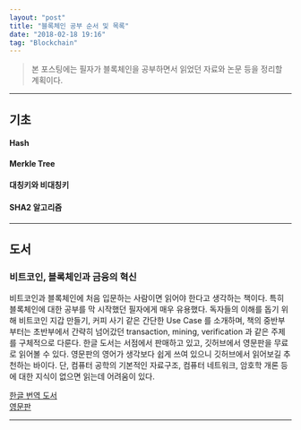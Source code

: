 ```yaml
---
layout: "post"
title: "블록체인 공부 순서 및 목록"
date: "2018-02-18 19:16"
tag: "Blockchain"
---
```


> 본 포스팅에는 필자가 블록체인을 공부하면서 읽었던 자료와 논문 등을 정리할 계획이다.


---

## 기초

#### Hash

#### Merkle Tree

#### 대칭키와 비대칭키

#### SHA2 알고리즘

---

## 도서

### 비트코인, 블록체인과 금융의 혁신

비트코인과 블록체인에 처음 입문하는 사람이면 읽어야 한다고 생각하는 책이다. 특히 블록체인에 대한 공부를 막 시작했던 필자에게 매우 유용했다. 독자들의 이해를 돕기 위해 비트코인 지갑 만들기, 커피 사기 같은 간단한 Use Case 를 소개하며, 책의 중반부 부터는 초반부에서 간략히 넘어갔던 transaction, mining, verification 과 같은 주제를 구체적으로 다룬다. 한글 도서는 서점에서 판매하고 있고, 깃허브에서 영문판을 무료로 읽어볼 수 있다. 영문판의 영어가 생각보다 쉽게 쓰여 있으니 깃허브에서 읽어보길 추천하는 바이다. 단, 컴퓨터 공학의 기본적인 자료구조, 컴퓨터 네트워크, 암호학 개론 등에 대한 지식이 없으면 읽는데 어려움이 있다.

[한글 번역 도서](http://book.naver.com/bookdb/book_detail.nhn?bid=9685493)  
[영문판](https://github.com/bitcoinbook/bitcoinbook/blob/develop/book.asciidoc)

---
